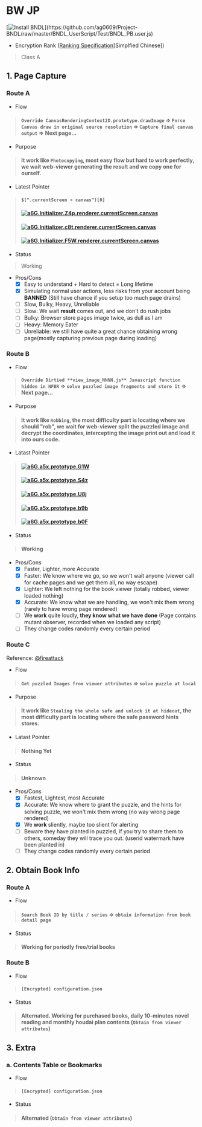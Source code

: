 # BW JP

[![Install BNDL](https://img.shields.io/badge/Install-BNDL%20(Bootstrap%20Ver.)-green?style=plastic)](https://github.com/ag0609/Project-BNDL/raw/master/BNDL_UserScript/Test/BNDL_PB.user.js)

- Encryption Rank ([Ranking Specification](https://www.bilibili.com/read/cv7181895)[Simplfied Chinese])

> Class A

## 1. Page Capture

### Route A
- Flow

> #### `Override CanvasRenderingContext2D.prototype.drawImage` => `Force Canvas draw in original source resolution` => `Capture final canvas output` => Next page...

- Purpose

> #### It work like `Photocopying`, most easy flow but hard to work perfectly, we wait web-viewer generating the **result** and we copy one for ourself.

- Latest Pointer

> #### `$(".currentScreen > canvas")[0]`
> #### [![a6G.Initializer.Z4p.renderer.currentScreen.canvas](https://img.shields.io/badge/viewer__image__2.0.20__2021--10--26.js-N%46%42%52.a6G.Initializer.Z4p.renderer.currentScreen.canvas-success?style=plastic)](#)
> #### [![a6G.Initializer.c8t.renderer.currentScreen.canvas](https://img.shields.io/badge/viewer__image__2.0.19__2021--09--30.js-N%46%42%52.a6G.Initializer.c8t.renderer.currentScreen.canvas-inactive?style=plastic)](#)
> #### [![a6G.Initializer.F5W.renderer.currentScreen.canvas](https://img.shields.io/badge/viewer__image__2.0.17__2021--03--05.js-N%46%42%52.a6G.Initializer.F5W.renderer.currentScreen.canvas-inactive?style=plastic)](#)

- Status
> Working

- Pros/Cons
  - [x] Easy to understand + Hard to detect = Long lifetime
  - [x] Simulating normal user actions, less risks from your account being **BANNED** (Still have chance if you setup too much page drains)
  - [ ] Slow, Bulky, Heavy, Unreliable
  - [ ] Slow: We wait **result** comes out, and we don't do rush jobs
  - [ ] Bulky: Browser store pages image twice, as dull as I am
  - [ ] Heavy: Memory Eater
  - [ ] Unreliable: we still have quite a great chance obtaining wrong page(mostly capturing previous page during loading)

### Route B
- Flow

> #### `Override Dirtied **view_image_NNNN.js** Javascript function hidden in NFBR` => `solve puzzled image fragments and store it` => Next page...

- Purpose

> #### It work like `Robbing`, the most difficulty part is locating where we should "rob", we wait for web-viewer split the puzzled image and decrypt the coordinates, intercepting the image print out and load it into ours code.

- Latast Pointer

> #### [![a6G.a5x.prototype.G1W](https://img.shields.io/badge/viewer__image__2.0.20__2021--10--26.js-N%46%42%52.a6G.a5x.prototype.G1W-success?style=plastic)](#)
> #### [![a6G.a5x.prototype.S4z](https://img.shields.io/badge/viewer__image__2.0.19__2021--09--30.js-N%46%42%52.a6G.a5x.prototype.S4z-inactive?style=plastic)](#)
> #### [![a6G.a5x.prototype.U8j](https://img.shields.io/badge/viewer__image__2.0.17__2021--03--05.js-N%46%42%52.a6G.a5x.prototype.U8j-inactive?style=plastic)](#)
> #### [![a6G.a5x.prototype.b9b](https://img.shields.io/badge/viewer__image__2.0.10__2019--09--18.js-N%46%42%52.a6G.a5x.prototype.b9b-inactive?style=plastic)](#)
> #### [![a6G.a5x.prototype.b0F](https://img.shields.io/badge/viewer__image__v0.1.10__2018--11--15.js-N%46%42%52.a6G.a5x.prototype.b0F-inactive?style=plastic)](#)

- Status

> #### Working

- Pros/Cons
  - [x] Faster, Lighter, more Accurate
  - [x] Faster: We know where we go, so we won't wait anyone (viewer call for cache pages and we get them all, no way escape)
  - [x] Lighter: We left nothing for the book viewer (totally robbed, viewer loaded nothing)
  - [x] Accurate: We know what we are handling, we won't mix them wrong (rarely to have wrong page rendered)
  - [ ] We **work** quite loudly, __they know what we have done__ (Page contains mutant observer, recorded when we loaded any script)
  - [ ] They change codes randomly every certain period

### Route C

Reference: [@fireattack](https://fireattack.wordpress.com/2021/08/27/a-better-way-to-dump-b%6f%6fkwalker/)

- Flow

> #### `Get puzzled Images from viewer attributes` => `solve puzzle at local`

- Purpose

> #### It work like `Stealing the whole safe and unlock it at hideout`, the most difficulty part is locating where the safe password hints stores.

- Latast Pointer

> #### Nothing Yet

- Status

> #### Unknown

- Pros/Cons
  - [x] Fastest, Lightest, most Accurate
  - [x] Accurate: We know where to grant the puzzle, and the hints for solving puzzle, we won't mix them wrong (no way wrong page rendered)
  - [x] We **work** sliently, maybe too slient for alerting
  - [ ] Beware they have planted in puzzled, if you try to share them to others, someday they will trace you out. (userid watermark have been planted in)
  - [ ] They change codes randomly every certain period

## 2. Obtain Book Info

### Route A
- Flow

> #### `Search Book ID by title / series` => `obtain information from book detail page`

- Status

> #### Working for periodly free/trial books

### Route B
- Flow

> #### `[Encrypted] configuration.json`

- Status

> #### Alternated. Working for purchased books, daily 10-minutes novel reading and monthly houdai plan contents (`Obtain from viewer attributes`)

## 3. Extra

### a. Contents Table or Bookmarks
- Flow

> #### `[Encrypted] configuration.json`

- Status

> #### Alternated (`Obtain from viewer attributes`)
